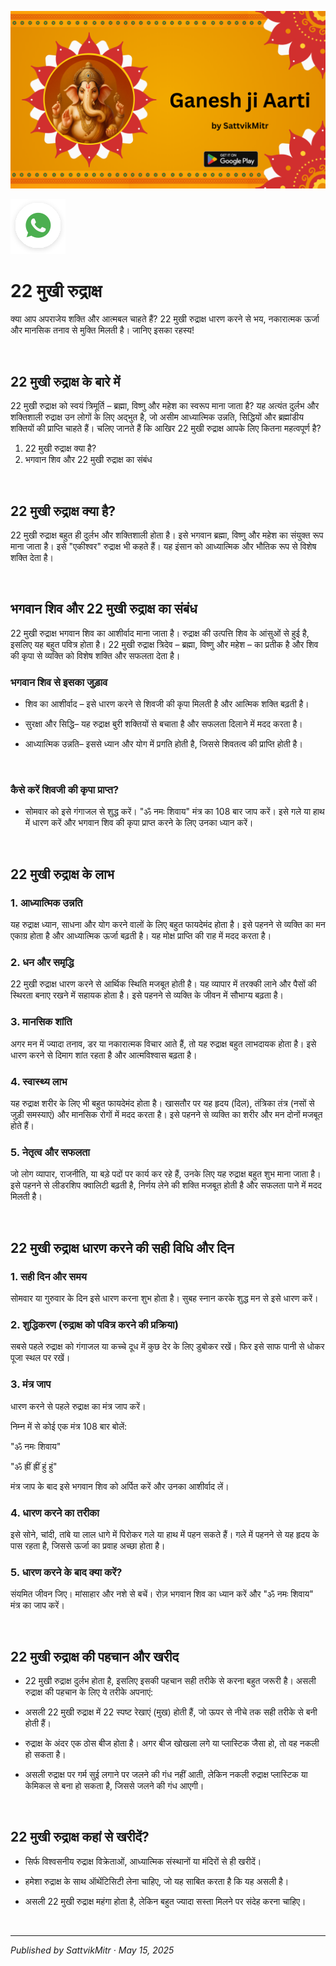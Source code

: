 <!-- Banner SVG -->
![Banner](https://raw.githubusercontent.com/anandwana001/content-repo/refs/heads/main/aarti/ganesh/ganesh_ji_aarti_banner.png)

<!-- Share & WhatsApp icons as SVG -->
<a href="https://api.whatsapp.com/send?text=Check%20out%20this%20article%20in%20the%20Hanuman%20Chalisa%20app%3A%20https%3A%2F%2Fwww.sattvikmitr.com%2Farticles%3FcontentUrl%3Dhttps%253A%252F%252Fraw.githubusercontent.com%252Fanandwana001%252Fcontent-repo%252Frefs%252Fheads%252Fmain%252Faarti%252Fganesh%252Fganesh_aarti_english.md%26title%3DGanesh%2520Aarti">
  <img src="https://raw.githubusercontent.com/anandwana001/content-repo/refs/heads/main/assets/ic_wtsapp_share_rounded.svg" alt="WhatsApp"/>
</a>

<br>

# 22 मुखी रुद्राक्ष
क्या आप अपराजेय शक्ति और आत्मबल चाहते हैं? 22 मुखी रुद्राक्ष धारण करने से भय, नकारात्मक ऊर्जा और मानसिक तनाव से मुक्ति मिलती है। जानिए इसका रहस्य!

<br>

## 22 मुखी रुद्राक्ष के बारे में
22 मुखी रुद्राक्ष को स्वयं त्रिमूर्ति – ब्रह्मा, विष्णु और महेश का स्वरूप माना जाता है? यह अत्यंत दुर्लभ और शक्तिशाली रुद्राक्ष उन लोगों के लिए अद्भुत है, जो असीम आध्यात्मिक उन्नति, सिद्धियों और ब्रह्मांडीय शक्तियों की प्राप्ति चाहते हैं। चलिए जानते हैं कि आखिर 22 मुखी रुद्राक्ष आपके लिए कितना महत्वपूर्ण है?

1. 22 मुखी रुद्राक्ष क्या है?
2. भगवान शिव और 22 मुखी रुद्राक्ष का संबंध

<br>

## 22 मुखी रुद्राक्ष क्या है?
22 मुखी रुद्राक्ष बहुत ही दुर्लभ और शक्तिशाली होता है। इसे भगवान ब्रह्मा, विष्णु और महेश का संयुक्त रूप माना जाता है। इसे "एकीश्वर" रुद्राक्ष भी कहते हैं। यह इंसान को आध्यात्मिक और भौतिक रूप से विशेष शक्ति देता है।

<br>

## भगवान शिव और 22 मुखी रुद्राक्ष का संबंध
22 मुखी रुद्राक्ष भगवान शिव का आशीर्वाद माना जाता है। रुद्राक्ष की उत्पत्ति शिव के आंसुओं से हुई है, इसलिए यह बहुत पवित्र होता है। 22 मुखी रुद्राक्ष त्रिदेव – ब्रह्मा, विष्णु और महेश – का प्रतीक है और शिव की कृपा से व्यक्ति को विशेष शक्ति और सफलता देता है।

### भगवान शिव से इसका जुड़ाव

- शिव का आशीर्वाद – इसे धारण करने से शिवजी की कृपा मिलती है और आत्मिक शक्ति बढ़ती है।

- सुरक्षा और सिद्धि– यह रुद्राक्ष बुरी शक्तियों से बचाता है और सफलता दिलाने में मदद करता है।

- आध्यात्मिक उन्नति– इससे ध्यान और योग में प्रगति होती है, जिससे शिवतत्व की प्राप्ति होती है।

<br>

### कैसे करें शिवजी की कृपा प्राप्त?

- सोमवार को इसे गंगाजल से शुद्ध करें। "ॐ नमः शिवाय" मंत्र का 108 बार जाप करें। इसे गले या हाथ में धारण करें और भगवान शिव की कृपा प्राप्त करने के लिए उनका ध्यान करें।

<br>

## 22 मुखी रुद्राक्ष के लाभ
### 1. आध्यात्मिक उन्नति

यह रुद्राक्ष ध्यान, साधना और योग करने वालों के लिए बहुत फायदेमंद होता है। इसे पहनने से व्यक्ति का मन एकाग्र होता है और आध्यात्मिक ऊर्जा बढ़ती है। यह मोक्ष प्राप्ति की राह में मदद करता है।

### 2. धन और समृद्धि

22 मुखी रुद्राक्ष धारण करने से आर्थिक स्थिति मजबूत होती है। यह व्यापार में तरक्की लाने और पैसों की स्थिरता बनाए रखने में सहायक होता है। इसे पहनने से व्यक्ति के जीवन में सौभाग्य बढ़ता है।

### 3. मानसिक शांति

अगर मन में ज्यादा तनाव, डर या नकारात्मक विचार आते हैं, तो यह रुद्राक्ष बहुत लाभदायक होता है। इसे धारण करने से दिमाग शांत रहता है और आत्मविश्वास बढ़ता है।

### 4. स्वास्थ्य लाभ

यह रुद्राक्ष शरीर के लिए भी बहुत फायदेमंद होता है। खासतौर पर यह हृदय (दिल), तंत्रिका तंत्र (नसों से जुड़ी समस्याएं) और मानसिक रोगों में मदद करता है। इसे पहनने से व्यक्ति का शरीर और मन दोनों मजबूत होते हैं।

### 5. नेतृत्व और सफलता

जो लोग व्यापार, राजनीति, या बड़े पदों पर कार्य कर रहे हैं, उनके लिए यह रुद्राक्ष बहुत शुभ माना जाता है। इसे पहनने से लीडरशिप क्वालिटी बढ़ती है, निर्णय लेने की शक्ति मजबूत होती है और सफलता पाने में मदद मिलती है।

<br>

## 22 मुखी रुद्राक्ष धारण करने की सही विधि और दिन
### 1. सही दिन और समय

सोमवार या गुरुवार के दिन इसे धारण करना शुभ होता है। सुबह स्नान करके शुद्ध मन से इसे धारण करें।

### 2. शुद्धिकरण (रुद्राक्ष को पवित्र करने की प्रक्रिया)

सबसे पहले रुद्राक्ष को गंगाजल या कच्चे दूध में कुछ देर के लिए डुबोकर रखें। फिर इसे साफ पानी से धोकर पूजा स्थल पर रखें।

### 3. मंत्र जाप

धारण करने से पहले रुद्राक्ष का मंत्र जाप करें। 

निम्न में से कोई एक मंत्र 108 बार बोलें:

"ॐ नमः शिवाय"

"ॐ ह्रीं ह्रीं हुं हुं"

मंत्र जाप के बाद इसे भगवान शिव को अर्पित करें और उनका आशीर्वाद लें।

### 4. धारण करने का तरीका

इसे सोने, चांदी, तांबे या लाल धागे में पिरोकर गले या हाथ में पहन सकते हैं। गले में पहनने से यह हृदय के पास रहता है, जिससे ऊर्जा का प्रवाह अच्छा होता है।

### 5. धारण करने के बाद क्या करें?

संयमित जीवन जिए। मांसाहार और नशे से बचें। रोज़ भगवान शिव का ध्यान करें और "ॐ नमः शिवाय" मंत्र का जाप करें।

<br>

## 22 मुखी रुद्राक्ष की पहचान और खरीद
- 22 मुखी रुद्राक्ष दुर्लभ होता है, इसलिए इसकी पहचान सही तरीके से करना बहुत जरूरी है। असली रुद्राक्ष की पहचान के लिए ये तरीके अपनाएं:

- असली 22 मुखी रुद्राक्ष में 22 स्पष्ट रेखाएं (मुख) होती हैं, जो ऊपर से नीचे तक सही तरीके से बनी होती हैं।

- रुद्राक्ष के अंदर एक ठोस बीज होता है। अगर बीज खोखला लगे या प्लास्टिक जैसा हो, तो वह नकली हो सकता है।

- असली रुद्राक्ष पर गर्म सुई लगाने पर जलने की गंध नहीं आती, लेकिन नकली रुद्राक्ष प्लास्टिक या केमिकल से बना हो सकता है, जिससे जलने की गंध आएगी।

<br>

## 22 मुखी रुद्राक्ष कहां से खरीदें?
- सिर्फ विश्वसनीय रुद्राक्ष विक्रेताओं, आध्यात्मिक संस्थानों या मंदिरों से ही खरीदें।

- हमेशा रुद्राक्ष के साथ ऑथेंटिसिटी लेना चाहिए, जो यह साबित करता है कि यह असली है।

- असली 22 मुखी रुद्राक्ष महंगा होता है, लेकिन बहुत ज्यादा सस्ता मिलने पर संदेह करना चाहिए।

<br>

---

*Published by SattvikMitr · May 15, 2025*
